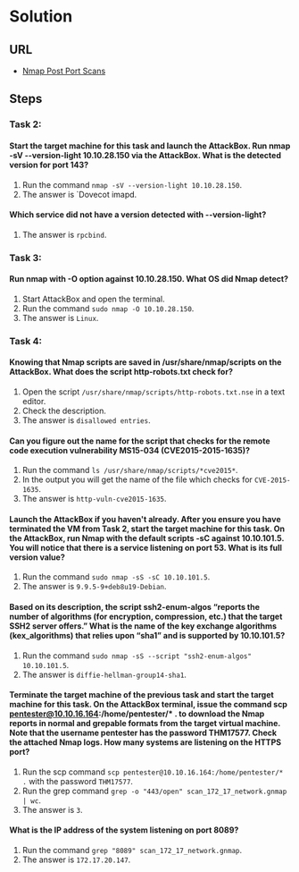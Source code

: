 # Solution

## URL
- [Nmap Post Port Scans](https://tryhackme.com/room/nmap04)

## Steps

### Task 2:
#### Start the target machine for this task and launch the AttackBox. Run nmap -sV --version-light 10.10.28.150 via the AttackBox. What is the detected version for port 143?
1. Run the command `nmap -sV --version-light 10.10.28.150`.
2. The answer is `Dovecot imapd.

#### Which service did not have a version detected with --version-light?
1. The answer is `rpcbind`.

### Task 3:
#### Run nmap with -O option against 10.10.28.150. What OS did Nmap detect?
1. Start AttackBox and open the terminal.
2. Run the command `sudo nmap -O 10.10.28.150`.
3. The answer is `Linux`.

### Task 4:
#### Knowing that Nmap scripts are saved in /usr/share/nmap/scripts on the AttackBox. What does the script http-robots.txt check for?
1. Open the script `/usr/share/nmap/scripts/http-robots.txt.nse` in a text editor.
2. Check the description.
3. The answer is `disallowed entries`.

#### Can you figure out the name for the script that checks for the remote code execution vulnerability MS15-034 (CVE2015-2015-1635)?
1. Run the command `ls /usr/share/nmap/scripts/*cve2015*`.
2. In the output you will get the name of the file which checks for `CVE-2015-1635`.
3. The answer is `http-vuln-cve2015-1635`.

#### Launch the AttackBox if you haven't already. After you ensure you have terminated the VM from Task 2, start the target machine for this task. On the AttackBox, run Nmap with the default scripts -sC against 10.10.101.5. You will notice that there is a service listening on port 53. What is its full version value?
1. Run the command `sudo nmap -sS -sC 10.10.101.5`.
2. The answer is `9.9.5-9+deb8u19-Debian`.

#### Based on its description, the script ssh2-enum-algos “reports the number of algorithms (for encryption, compression, etc.) that the target SSH2 server offers.” What is the name of the key exchange algorithms (kex_algorithms) that relies upon “sha1” and is supported by 10.10.101.5?
1. Run the command `sudo nmap -sS --script "ssh2-enum-algos" 10.10.101.5`.
2. The answer is `diffie-hellman-group14-sha1`.

#### Terminate the target machine of the previous task and start the target machine for this task. On the AttackBox terminal, issue the command scp pentester@10.10.16.164:/home/pentester/* . to download the Nmap reports in normal and grepable formats from the target virtual machine. Note that the username pentester has the password THM17577. Check the attached Nmap logs. How many systems are listening on the HTTPS port?
1. Run the scp command `scp pentester@10.10.16.164:/home/pentester/* .` with the password `THM17577`.
2. Run the grep command `grep -o "443/open" scan_172_17_network.gnmap | wc`.
3. The answer is `3`.

#### What is the IP address of the system listening on port 8089?
1. Run the command `grep "8089" scan_172_17_network.gnmap`.
2. The answer is `172.17.20.147`.